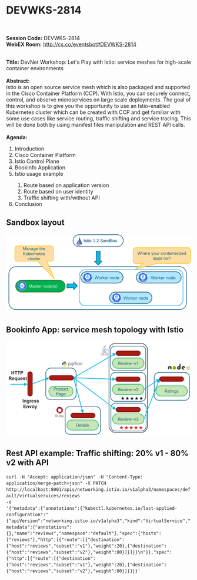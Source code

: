 # DEVWKS-2814
<br>

**Session Code:**  DEVWKS-2814 <br>
**WebEX Room:** http://cs.co/eventsbot#DEVWKS-2814 <br>
<br>

**Title:** DevNet Workshop: Let's Play with Istio: service meshes for high-scale container environments<br>
<br>
**Abstract:**<br>
Istio is an open source service mesh which is also packaged and supported in the Cisco Container Platform (CCP). With Istio, you can securely connect, control, and observe microservices on large scale deployments. The goal of this workshop is to give you the opportunity to use an Istio-enabled Kubernetes cluster which can be created with CCP and get familiar with some use cases like service routing, traffic shifting and service tracing. This will be done both by using manifest files manipulation and REST API calls. <br><br>
 **Agenda:**<br>
 <ol>
<li>Introduction</li>
<li>Cisco Container Platform</li>
<li>Istio Control Plane</li>
<li>BookInfo Application</li>
<li>	Istio usage example </li>
 <ol>
     <li>	Route based on application version</li>
    <li>	Route based on user identity   </li>
    <li>	Traffic shifting with/without API</li>
</ol>
 <li>Conclusion</li>
 </ol>

## Sandbox layout

  ![Sandbox layout](https://github.com/GaetanoCarlucci/DEVWKS-2814/blob/master/sandbox_layout.PNG)

## Bookinfo App: service mesh topology with Istio

  ![Sandbox layout](https://github.com/GaetanoCarlucci/DEVWKS-2814/blob/master/bookinfo_mesh_topology.PNG)

## Rest API example: Traffic shifting: 20% v1 - 80% v2 with API
<code>curl -H "Accept: application/json" -H "Content-Type: application/merge-patch+json" -X PATCH http://localhost:8001/apis/networking.istio.io/v1alpha3/namespaces/default/virtualservices/reviews -d '{"metadata":{"annotations":{"kubectl.kubernetes.io/last-applied-configuration":"{\"apiVersion\":\"networking.istio.io/v1alpha3\",\"kind\":\"VirtualService\",\"metadata\":{\"annotations\":{},\"name\":\"reviews\",\"namespace\":\"default\"},\"spec\":{\"hosts\":[\"reviews\"],\"http\":[{\"route\":[{\"destination\":{\"host\":\"reviews\",\"subset\":\"v1\"},\"weight\":20},{\"destination\":{\"host\":\"reviews\",\"subset\":\"v2\"},\"weight\":80}]}]}}\n"}},"spec":{"http":[{"route":[{"destination":{"host":"reviews","subset":"v1"},"weight":20},{"destination":{"host":"reviews","subset":"v2"},"weight":80}]}]}}'
</code>
